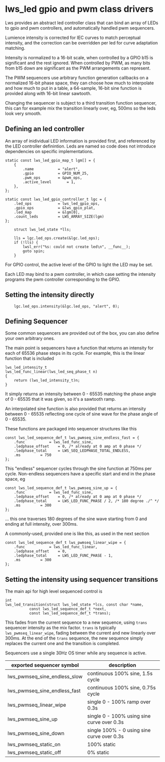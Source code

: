 # lws_led gpio and pwm class drivers

Lws provides an abstract led controller class that can bind an array of LEDs
to gpio and pwm controllers, and automatically handled pwm sequencers.

Lumience intensity is corrected for IEC curves to match perceptual intensity,
and the correction can be overridden per led for curve adaptation matching.

Intensity is normalized to a 16-bit scale, when controlled by a GPIO b15 is
significant and the rest ignored.  When controlled by PWM, as many bits from
b15 down are significant as the PWM arrangements can represent.

The PWM sequencers use arbitrary function generation callbacks on a normalized
16-bit phase space, they can choose how much to interpolate and how much to put
in a table, a 64-sample, 16-bit sine function is provided along with 16-bit
linear sawtooth.

Changing the sequencer is subject to a third transition function sequencer, this
can for example mix the transition linearly over, eg, 500ms so the leds look
very smooth.

## Defining an led controller

An array of inidividual LED information is provided first, and referenced by
the LED controller definintion.  Leds are named so code does not introduce
dependencies on specific implementations.

```
static const lws_led_gpio_map_t lgm[] = {
	{
		.name			= "alert",
		.gpio			= GPIO_NUM_25,
		.pwm_ops		= &pwm_ops,
		.active_level		= 1,
	},
};

static const lws_led_gpio_controller_t lgc = {
	.led_ops			= lws_led_gpio_ops,
	.gpio_ops			= &lws_gpio_plat,
	.led_map			= &lgm[0],
	.count_leds			= LWS_ARRAY_SIZE(lgm)
};

	struct lws_led_state *lls;

	lls = lgc.led_ops.create(&lgc.led_ops);
	if (!lls) {
		lwsl_err("%s: could not create led\n", __func__);
		goto spin;
	}

```

For GPIO control, the active level of the GPIO to light the LED may be set.

Each LED may bind to a pwm controller, in which case setting the intensity
programs the pwm controller corresponding to the GPIO.

## Setting the intensity directly

```
	lgc.led_ops.intensity(&lgc.led_ops, "alert", 0);
```

## Defining Sequencer

Some common sequencers are provided out of the box, you can also define your
own arbitrary ones.

The main point is sequencers have a function that returns an intensity for each
of 65536 phase steps in its cycle.  For example, this is the linear function
that is included

```
lws_led_intensity_t
lws_led_func_linear(lws_led_seq_phase_t n)
{
	return (lws_led_intensity_t)n;
}
```

It simply returns an intensity between 0 - 65535 matching the phase angle of
0 - 65535 that it was given, so it's a sawtooth ramp.

An interpolated sine function is also provided that returns an intensity
between 0 - 65535 reflecting one cycle of sine wave for the phase angle of 0 -
65535.

These functions are packaged into sequencer structures like this

```
const lws_led_sequence_def_t lws_pwmseq_sine_endless_fast = {
	.func			= lws_led_func_sine,
	.ledphase_offset	= 0, /* already at 0 amp at 0 phase */
	.ledphase_total		= LWS_SEQ_LEDPHASE_TOTAL_ENDLESS,
	.ms			= 750
};
```

This "endless" sequencer cycles through the sine function at 750ms per cycle.
Non-endless sequencers have a specific start and end in the phase space, eg

```
const lws_led_sequence_def_t lws_pwmseq_sine_up = {
	.func			= lws_led_func_sine,
	.ledphase_offset	= 0, /* already at 0 amp at 0 phase */
	.ledphase_total		= LWS_LED_FUNC_PHASE / 2, /* 180 degree ./^ */
	.ms			= 300
};
```

... this one traverses 180 degrees of the sine wave starting from 0 and ending
at full intensity, over 300ms.

A commonly-used, provided one is like this, as used in the next section

```
const lws_led_sequence_def_t lws_pwmseq_linear_wipe = {
	.func			= lws_led_func_linear,
	.ledphase_offset	= 0,
	.ledphase_total		= LWS_LED_FUNC_PHASE - 1,
	.ms			= 300
};
```

## Setting the intensity using sequencer transitions

The main api for high level sequenced control is

```
int
lws_led_transition(struct lws_led_state *lcs, const char *name,
		   const lws_led_sequence_def_t *next,
		   const lws_led_sequence_def_t *trans);
```

This fades from the current sequence to a new sequence, using `trans` sequencer
intensity as the mix factor.  `trans` is typically `lws_pwmseq_linear_wipe`,
fading between the current and new linearly over 300ms.  At the end of the
`trans` sequence, the new sequence simply replaces the current one and the
transition is completed.

Sequencers use a single 30Hz OS timer while any sequence is active.

exported sequencer symbol|description
---|---
lws_pwmseq_sine_endless_slow|continuous 100% sine, 1.5s cycle 
lws_pwmseq_sine_endless_fast|continuous 100% sine, 0.75s cycle 
lws_pwmseq_linear_wipe|single 0 - 100% ramp over 0.3s
lws_pwmseq_sine_up|single 0 - 100% using sine curve over 0.3s
lws_pwmseq_sine_down|single 100% - 0 using sine curve over 0.3s
lws_pwmseq_static_on|100% static
lws_pwmseq_static_off|0% static
